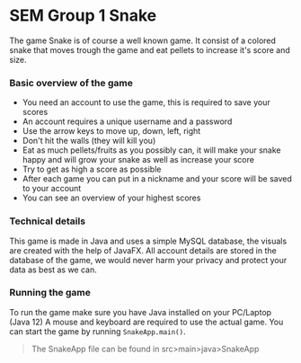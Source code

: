 # SEM Group 1 Snake
The game Snake is of course a well known game. 
It consist of a colored snake that moves trough the game
and eat pellets to increase it's score and size.

### Basic overview of the game
* You need an account to use the game, 
this is required to save your scores
* An account requires a unique username and a password
* Use the arrow keys to move up, down, left, right
* Don't hit the walls (they will kill you)
* Eat as much pellets/fruits as you possibly can,
it will make your snake happy and will grow your snake as well as increase your score
* Try to get as high a score as possible
* After each game you can put in a nickname and your score will be saved to your account
* You can see an overview of your highest scores

### Technical details
This game is made in Java and uses a simple MySQL database,
the visuals are created with the help of JavaFX.
All account details are stored in the database of the game,
we would never harm your privacy and protect your data as best as we can.

### Running the game
To run the game make sure you have Java installed on your PC/Laptop (Java 12)
A mouse and keyboard are required to use the actual game.
You can start the game by running `SnakeApp.main()`.
> The SnakeApp file can be found in src>main>java>SnakeApp 
